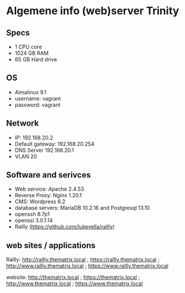 # Algemene info (web)server Trinity

## Specs

* 1 CPU core
* 1024 GB RAM
* 65 GB Hard drive
  
## OS
- Almalinux 9.1
- username: vagrant
- password: vagrant

## Network
* IP: 192.168.20.2
* Default gateway: 192.168.20.254
* DNS Server 192.168.20.1
* VLAN 20

## Software and serivces
* Web service: Apache 2.4.53
* Reverse Proxy: Nginx 1.20.1
* CMS: Wordpress 6.2
* database servers: MariaDB 10.2.16 and Postgresql 13.10
* openssh 8.7p1
* openssl 3.0.1.14
* Rallly (https://github.com/lukevella/rallly)

## web sites / applications
Rallly: http://rallly.thematrix.local ; https://rallly.thematrix.local ; http://www.rallly.thematrix.local ; https://www.rallly.thematrix.local

website: http://thematrix.local ; https://thematrix.local ; http://www.thematrix.local ; https://www.thematrix.local
